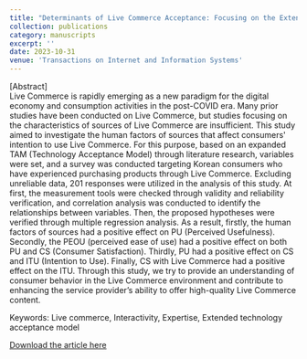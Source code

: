 ```yaml
---
title: "Determinants of Live Commerce Acceptance: Focusing on the Extended Technology Acceptance Model (TAM)"
collection: publications
category: manuscripts
excerpt: ''
date: 2023-10-31
venue: 'Transactions on Internet and Information Systems'
---
```


[Abstract] <br>
Live Commerce is rapidly emerging as a new paradigm for the digital economy and consumption activities in the post-COVID era. Many prior studies have been conducted on Live Commerce, but studies focusing on the characteristics of sources of Live Commerce are insufficient. This study aimed to investigate the human factors of sources that affect consumers' intention to use Live Commerce. For this purpose, based on an expanded TAM (Technology Acceptance Model) through literature research, variables were set, and a survey was conducted targeting Korean consumers who have experienced purchasing products through Live Commerce. Excluding unreliable data, 201 responses were utilized in the analysis of this study. At first, the measurement tools were checked through validity and reliability verification, and correlation analysis was conducted to identify the relationships between variables. Then, the proposed hypotheses were verified through multiple regression analysis. As a result, firstly, the human factors of sources had a positive effect on PU (Perceived Usefulness). Secondly, the PEOU (perceived ease of use) had a positive effect on both PU and CS (Consumer Satisfaction). Thirdly, PU had a positive effect on CS and ITU (Intention to Use). Finally, CS with Live Commerce had a positive effect on the ITU. Through this study, we try to provide an understanding of consumer behavior in the Live Commerce environment and contribute to enhancing the service provider’s ability to offer high-quality Live Commerce content. <be>

Keywords: Live commerce, Interactivity, Expertise, Extended technology acceptance model 

[Download the article here](https://itiis.org/digital-library/56208)
